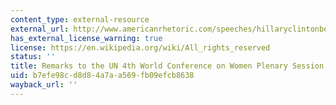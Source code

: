 ```yaml
---
content_type: external-resource
external_url: http://www.americanrhetoric.com/speeches/hillaryclintonbeijingspeech.htm
has_external_license_warning: true
license: https://en.wikipedia.org/wiki/All_rights_reserved
status: ''
title: Remarks to the UN 4th World Conference on Women Plenary Session
uid: b7efe98c-d8d8-4a7a-a569-fb09efcb8638
wayback_url: ''
---
```

